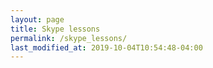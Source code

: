 ```yaml
---
layout: page
title: Skype lessons
permalink: /skype_lessons/
last_modified_at: 2019-10-04T10:54:48-04:00
---
```



